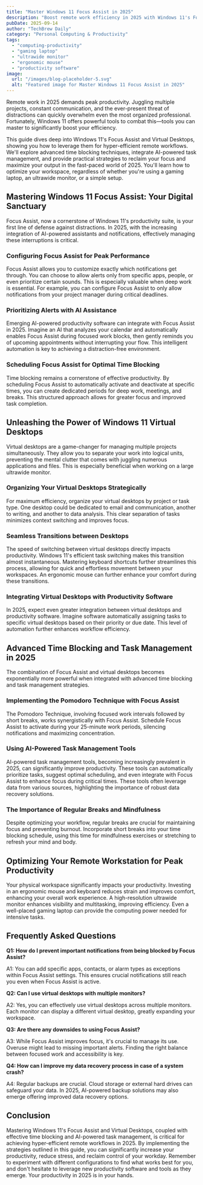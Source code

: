 ```yaml
---
title: "Master Windows 11 Focus Assist in 2025"
description: "Boost remote work efficiency in 2025 with Windows 11's Focus Assist & Virtual Desktops.  Learn advanced time blocking & AI task management.  Optimize your gaming laptop, ultrawide monitor & ergonomic mouse setup for peak productivity. Read now!"
pubDate: 2025-09-14
author: "TechBrew Daily"
category: "Personal Computing & Productivity"
tags:
  - "computing-productivity"
  - "gaming laptop"
  - "ultrawide monitor"
  - "ergonomic mouse"
  - "productivity software"
image:
  url: "/images/blog-placeholder-5.svg"
  alt: "Featured image for Master Windows 11 Focus Assist in 2025"
---
```


Remote work in 2025 demands peak productivity.  Juggling multiple projects, constant communication, and the ever-present threat of distractions can quickly overwhelm even the most organized professional.  Fortunately, Windows 11 offers powerful tools to combat this—tools you can master to significantly boost your efficiency.


This guide dives deep into Windows 11's Focus Assist and Virtual Desktops, showing you how to leverage them for hyper-efficient remote workflows.  We'll explore advanced time blocking techniques, integrate AI-powered task management, and provide practical strategies to reclaim your focus and maximize your output in the fast-paced world of 2025. You'll learn how to optimize your workspace, regardless of whether you're using a gaming laptop, an ultrawide monitor, or a simple setup.


## Mastering Windows 11 Focus Assist: Your Digital Sanctuary

Focus Assist, now a cornerstone of Windows 11's productivity suite, is your first line of defense against distractions.  In 2025, with the increasing integration of AI-powered assistants and notifications, effectively managing these interruptions is critical.

### Configuring Focus Assist for Peak Performance

Focus Assist allows you to customize exactly which notifications get through.  You can choose to allow alerts only from specific apps, people, or even prioritize certain sounds. This is especially valuable when deep work is essential. For example, you can configure Focus Assist to only allow notifications from your project manager during critical deadlines.

### Prioritizing Alerts with AI Assistance

Emerging AI-powered productivity software can integrate with Focus Assist in 2025. Imagine an AI that analyzes your calendar and automatically enables Focus Assist during focused work blocks, then gently reminds you of upcoming appointments without interrupting your flow.  This intelligent automation is key to achieving a distraction-free environment.

### Scheduling Focus Assist for Optimal Time Blocking

Time blocking remains a cornerstone of effective productivity.  By scheduling Focus Assist to automatically activate and deactivate at specific times, you can create dedicated periods for deep work, meetings, and breaks.  This structured approach allows for greater focus and improved task completion.


## Unleashing the Power of Windows 11 Virtual Desktops

Virtual desktops are a game-changer for managing multiple projects simultaneously. They allow you to separate your work into logical units, preventing the mental clutter that comes with juggling numerous applications and files.  This is especially beneficial when working on a large ultrawide monitor.

### Organizing Your Virtual Desktops Strategically

For maximum efficiency, organize your virtual desktops by project or task type.  One desktop could be dedicated to email and communication, another to writing, and another to data analysis. This clear separation of tasks minimizes context switching and improves focus.

### Seamless Transitions between Desktops

The speed of switching between virtual desktops directly impacts productivity.  Windows 11's efficient task switching makes this transition almost instantaneous.  Mastering keyboard shortcuts further streamlines this process, allowing for quick and effortless movement between your workspaces.  An ergonomic mouse can further enhance your comfort during these transitions.

###  Integrating Virtual Desktops with Productivity Software

In 2025, expect even greater integration between virtual desktops and productivity software. Imagine software automatically assigning tasks to specific virtual desktops based on their priority or due date. This level of automation further enhances workflow efficiency.


## Advanced Time Blocking and Task Management in 2025

The combination of Focus Assist and virtual desktops becomes exponentially more powerful when integrated with advanced time blocking and task management strategies.

### Implementing the Pomodoro Technique with Focus Assist

The Pomodoro Technique, involving focused work intervals followed by short breaks, works synergistically with Focus Assist. Schedule Focus Assist to activate during your 25-minute work periods, silencing notifications and maximizing concentration.

### Using AI-Powered Task Management Tools

AI-powered task management tools, becoming increasingly prevalent in 2025, can significantly improve productivity. These tools can automatically prioritize tasks, suggest optimal scheduling, and even integrate with Focus Assist to enhance focus during critical times.  These tools often leverage data from various sources, highlighting the importance of robust data recovery solutions.

### The Importance of Regular Breaks and Mindfulness

Despite optimizing your workflow, regular breaks are crucial for maintaining focus and preventing burnout.  Incorporate short breaks into your time blocking schedule, using this time for mindfulness exercises or stretching to refresh your mind and body.


##  Optimizing Your Remote Workstation for Peak Productivity

Your physical workspace significantly impacts your productivity.  Investing in an ergonomic mouse and keyboard reduces strain and improves comfort, enhancing your overall work experience. A high-resolution ultrawide monitor enhances visibility and multitasking, improving efficiency.  Even a well-placed gaming laptop can provide the computing power needed for intensive tasks.


## Frequently Asked Questions

**Q1: How do I prevent important notifications from being blocked by Focus Assist?**

A1:  You can add specific apps, contacts, or alarm types as exceptions within Focus Assist settings.  This ensures crucial notifications still reach you even when Focus Assist is active.

**Q2: Can I use virtual desktops with multiple monitors?**

A2: Yes, you can effectively use virtual desktops across multiple monitors.  Each monitor can display a different virtual desktop, greatly expanding your workspace.

**Q3: Are there any downsides to using Focus Assist?**

A3: While Focus Assist improves focus, it's crucial to manage its use.  Overuse might lead to missing important alerts.  Finding the right balance between focused work and accessibility is key.

**Q4: How can I improve my data recovery process in case of a system crash?**

A4: Regular backups are crucial. Cloud storage or external hard drives can safeguard your data.  In 2025, AI-powered backup solutions may also emerge offering improved data recovery options.


## Conclusion

Mastering Windows 11's Focus Assist and Virtual Desktops, coupled with effective time blocking and AI-powered task management, is critical for achieving hyper-efficient remote workflows in 2025.  By implementing the strategies outlined in this guide, you can significantly increase your productivity, reduce stress, and reclaim control of your workday.  Remember to experiment with different configurations to find what works best for you, and don't hesitate to leverage new productivity software and tools as they emerge.  Your productivity in 2025 is in your hands.